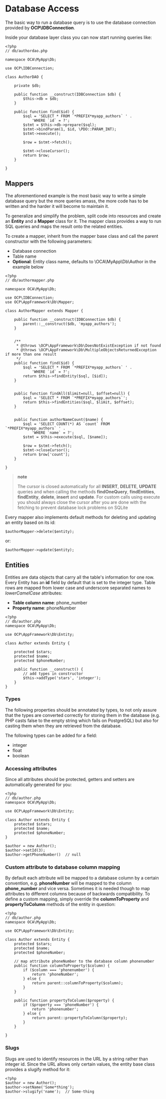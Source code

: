 Database Access
===============

The basic way to run a database query is to use the database connection
provided by **OCP\\IDBConnection**.

Inside your database layer class you can now start running queries like:

``` {.sourceCode .php}
<?php
// db/authordao.php

namespace OCA\MyApp\Db;

use OCP\IDBConnection;

class AuthorDAO {

    private $db;

    public function __construct(IDBConnection $db) {
        $this->db = $db;
    }

    public function find($id) {
        $sql = 'SELECT * FROM `*PREFIX*myapp_authors` ' .
            'WHERE `id` = ?';
        $stmt = $this->db->prepare($sql);
        $stmt->bindParam(1, $id, \PDO::PARAM_INT);
        $stmt->execute();

        $row = $stmt->fetch();

        $stmt->closeCursor();
        return $row;
    }

}
```

Mappers
-------

The aforementioned example is the most basic way to write a simple
database query but the more queries amass, the more code has to be
written and the harder it will become to maintain it.

To generalize and simplify the problem, split code into resources and
create an **Entity** and a **Mapper** class for it. The mapper class
provides a way to run SQL queries and maps the result onto the related
entities.

To create a mapper, inherit from the mapper base class and call the
parent constructor with the following parameters:

-   Database connection
-   Table name
-   **Optional**: Entity class name, defaults to
    \\OCA\\MyApp\\Db\\Author in the example below

``` {.sourceCode .php}
<?php
// db/authormapper.php

namespace OCA\MyApp\Db;

use OCP\IDBConnection;
use OCP\AppFramework\Db\Mapper;

class AuthorMapper extends Mapper {

    public function __construct(IDBConnection $db) {
        parent::__construct($db, 'myapp_authors');
    }


    /**
     * @throws \OCP\AppFramework\Db\DoesNotExistException if not found
     * @throws \OCP\AppFramework\Db\MultipleObjectsReturnedException if more than one result
     */
    public function find($id) {
        $sql = 'SELECT * FROM `*PREFIX*myapp_authors` ' .
            'WHERE `id` = ?';
        return $this->findEntity($sql, [$id]);
    }


    public function findAll($limit=null, $offset=null) {
        $sql = 'SELECT * FROM `*PREFIX*myapp_authors`';
        return $this->findEntities($sql, $limit, $offset);
    }


    public function authorNameCount($name) {
        $sql = 'SELECT COUNT(*) AS `count` FROM `*PREFIX*myapp_authors` ' .
            'WHERE `name` = ?';
        $stmt = $this->execute($sql, [$name]);

        $row = $stmt->fetch();
        $stmt->closeCursor();
        return $row['count'];
    }

}
```

> **note**
>
> The cursor is closed automatically for all **INSERT**, **DELETE**,
> **UPDATE** queries and when calling the methods **findOneQuery**,
> **findEntities**, **findEntity**, **delete**, **insert** and
> **update**. For custom calls using execute you should always close the
> cursor after you are done with the fetching to prevent database lock
> problems on SQLite

Every mapper also implements default methods for deleting and updating
an entity based on its id:

    $authorMapper->delete($entity);

or:

    $authorMapper->update($entity);

Entities
--------

Entities are data objects that carry all the table's information for one
row. Every Entity has an **id** field by default that is set to the
integer type. Table rows are mapped from lower case and underscore
separated names to *lowerCamelCase* attributes:

-   **Table column name**: phone\_number
-   **Property name**: phoneNumber

``` {.sourceCode .php}
<?php
// db/author.php
namespace OCA\MyApp\Db;

use OCP\AppFramework\Db\Entity;

class Author extends Entity {

    protected $stars;
    protected $name;
    protected $phoneNumber;

    public function __construct() {
        // add types in constructor
        $this->addType('stars', 'integer');
    }
}
```

### Types

The following properties should be annotated by types, to not only
assure that the types are converted correctly for storing them in the
database (e.g. PHP casts false to the empty string which fails on
PostgreSQL) but also for casting them when they are retrieved from the
database.

The following types can be added for a field:

-   integer
-   float
-   boolean

### Accessing attributes

Since all attributes should be protected, getters and setters are
automatically generated for you:

``` {.sourceCode .php}
<?php
// db/author.php
namespace OCA\MyApp\Db;

use OCP\AppFramework\Db\Entity;

class Author extends Entity {
    protected $stars;
    protected $name;
    protected $phoneNumber;
}

$author = new Author();
$author->setId(3);
$author->getPhoneNumber()  // null
```

### Custom attribute to database column mapping

By default each attribute will be mapped to a database column by a
certain convention, e.g. **phoneNumber** will be mapped to the column
**phone\_number** and vice versa. Sometimes it is needed though to map
attributes to different columns because of backwards compatibility. To
define a custom mapping, simply override the **columnToProperty** and
**propertyToColumn** methods of the entity in question:

``` {.sourceCode .php}
<?php
// db/author.php
namespace OCA\MyApp\Db;

use OCP\AppFramework\Db\Entity;

class Author extends Entity {
    protected $stars;
    protected $name;
    protected $phoneNumber;

    // map attribute phoneNumber to the database column phonenumber
    public function columnToProperty($column) {
        if ($column === 'phonenumber') {
            return 'phoneNumber';
        } else {
            return parent::columnToProperty($column);
        }
    }

    public function propertyToColumn($property) {
        if ($property === 'phoneNumber') {
            return 'phonenumber';
        } else {
            return parent::propertyToColumn($property);
        }
    }

}
```

### Slugs

Slugs are used to identify resources in the URL by a string rather than
integer id. Since the URL allows only certain values, the entity base
class provides a slugify method for it:

``` {.sourceCode .php}
<?php
$author = new Author();
$author->setName('Some*thing');
$author->slugify('name');  // Some-thing
```
